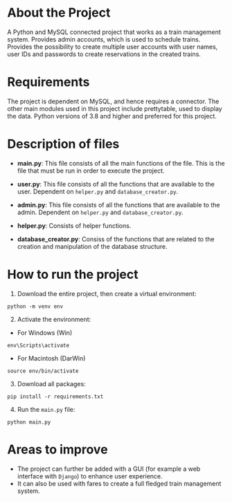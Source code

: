 # About the Project

A Python and MySQL connected project that works as a train management system. Provides admin accounts, which is used to schedule trains. Provides the possibility to create multiple user accounts with user names, user IDs and passwords to create reservations in the created trains.

# Requirements

The project is dependent on MySQL, and hence requires a connector. The other main modules used in this project include prettytable, used to display the data.
Python versions of 3.8 and higher and preferred for this project.

# Description of files

- **main.py**: 
This file consists of all the main functions of the file. This is the file that must be run in order to execute the project.

- **user.py**: 
This file consists of all the functions that are available to the user. Dependent on `helper.py` and `database_creator.py`.

- **admin.py**: 
This file consists of all the functions that are available to the admin. Dependent on `helper.py` and `database_creator.py`.

- **helper.py**: 
Consists of helper functions.

- **database_creator.py**: 
Consiss of the functions that are related to the creation and manipulation of the database structure.

# How to run the project

1. Download the entire project, then create a virtual environment:
```
python -m venv env
```

2. Activate the environment:
- For Windows (Win)
```
env\Scripts\activate
```
- For Macintosh (DarWin)
```
source env/bin/activate
```

3. Download all packages:
```
pip install -r requirements.txt
```

4. Run the `main.py` file:
```
python main.py
```

# Areas to improve

- The project can further be added with a GUI (for example a web interface with `Django`) to enhance user experience.
- It can also be used with fares to create a full fledged train management system.
